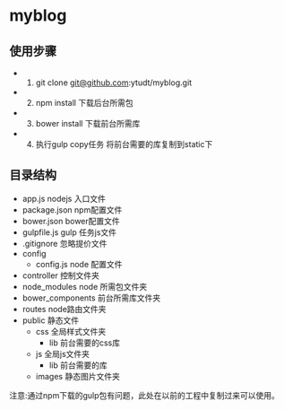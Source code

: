 # myblog
## 使用步骤
  - 1. git clone git@github.com:ytudt/myblog.git
  - 2. npm install 下载后台所需包
  - 3. bower install 下载前台所需库
  - 4. 执行gulp copy任务 将前台需要的库复制到static下

  ## 目录结构
  -  app.js nodejs 入口文件
  -  package.json  npm配置文件
  -  bower.json bower配置文件
  -  gulpfile.js  gulp 任务js文件
  -  .gitignore  忽略提价文件
  -  config
      + config.js node 配置文件
  - controller 控制文件夹
  - node_modules node 所需包文件夹
  - bower_components 前台所需库文件夹
  - routes node路由文件夹
  - public 静态文件
     + css 全局样式文件夹
       - lib 前台需要的css库 
     + js 全局js文件夹
       - lib 前台需要的库
     + images 静态图片文件夹


注意:通过npm下载的gulp包有问题，此处在以前的工程中复制过来可以使用。

